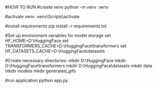 #HOW TO RUN
#create venv
python -m venv .venv

#activate venv
.venv\Scripts\activate  

#install requirements
pip install -r requirements.txt

#Set up environment variables for model storage
set HF_HOME=D:\HuggingFace
set TRANSFORMERS_CACHE=D:\HuggingFace\transformers
set HF_DATASETS_CACHE=D:\HuggingFace\datasets

#Create necessary directories:
mkdir D:\HuggingFace
mkdir D:\HuggingFace\transformers
mkdir D:\HuggingFace\datasets
mkdir data
mkdir models
mkdir generated_gifs

#run application
python app.py
